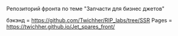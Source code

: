 Репозиторий фронта по теме "Запчасти для бизнес джетов"

бэкэнд = https://github.com/Twichher/RIP_labs/tree/SSR Pages = https://twichher.github.io/Jet_spares_front/